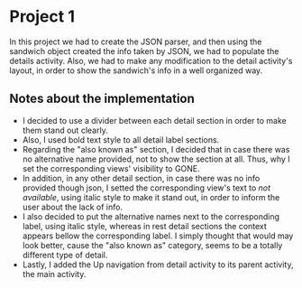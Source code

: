 # Project 1

In this project we had to create the JSON parser, and then using the sandwich object created the info taken by JSON, we had to populate the details activity. Also, we had to make any modification to the detail activity's layout, in order to show the sandwich's info in a well organized way.

## Notes about the implementation

- I decided to use a divider between each detail section in order to make them stand out clearly.
- Also, I used bold text style to all detail label sections.
- Regarding the "also known as" section, I decided that in case there was no alternative name provided, not to show the section at all. Thus, why I set the corresponding views' visibility to GONE.
- In addition, in any other detail section, in case there was no info provided though json, I setted the corresponding view's text to _not available_, using italic style to make it stand out, in order to inform the user about the lack of info.
- I also decided to put the alternative names next to the corresponding label, using italic style, whereas in rest detail sections the context appears bellow the corresponding label. I simply thought that would may look better, cause the "also known as" category, seems to be a totally different type of detail.
- Lastly, I added the Up navigation from detail activity to its parent activity, the main activity.